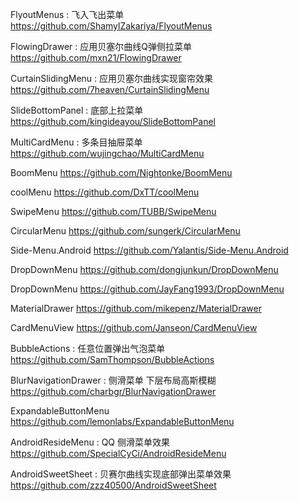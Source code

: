 FlyoutMenus : 飞入飞出菜单
https://github.com/ShamylZakariya/FlyoutMenus

FlowingDrawer : 应用贝塞尔曲线Q弹侧拉菜单
https://github.com/mxn21/FlowingDrawer

CurtainSlidingMenu : 应用贝塞尔曲线实现窗帘效果
https://github.com/7heaven/CurtainSlidingMenu

SlideBottomPanel : 底部上拉菜单
https://github.com/kingideayou/SlideBottomPanel

MultiCardMenu : 多条目抽屉菜单
https://github.com/wujingchao/MultiCardMenu

BoomMenu
https://github.com/Nightonke/BoomMenu

coolMenu
https://github.com/DxTT/coolMenu

SwipeMenu
https://github.com/TUBB/SwipeMenu

CircularMenu
https://github.com/sungerk/CircularMenu

Side-Menu.Android
https://github.com/Yalantis/Side-Menu.Android

DropDownMenu
https://github.com/dongjunkun/DropDownMenu

DropDownMenu
https://github.com/JayFang1993/DropDownMenu

MaterialDrawer
https://github.com/mikepenz/MaterialDrawer

CardMenuView
https://github.com/Janseon/CardMenuView

BubbleActions : 任意位置弹出气泡菜单
https://github.com/SamThompson/BubbleActions

BlurNavigationDrawer : 侧滑菜单 下层布局高斯模糊
https://github.com/charbgr/BlurNavigationDrawer

ExpandableButtonMenu  
https://github.com/lemonlabs/ExpandableButtonMenu

AndroidResideMenu : QQ 侧滑菜单效果
https://github.com/SpecialCyCi/AndroidResideMenu

AndroidSweetSheet : 贝赛尔曲线实现底部弹出菜单效果
https://github.com/zzz40500/AndroidSweetSheet
